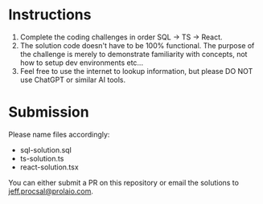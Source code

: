 Instructions
==
1. Complete the coding challenges in order SQL -> TS -> React.
2. The solution code doesn't have to be 100% functional. The purpose of the challenge is merely to demonstrate familiarity with concepts, not how to setup dev environments etc...
3. Feel free to use the internet to lookup information, but please DO NOT use ChatGPT or similar AI tools.

Submission
==
Please name files accordingly: 
* sql-solution.sql
* ts-solution.ts
* react-solution.tsx

You can either submit a PR on this repository or email the solutions to jeff.procsal@prolaio.com. 
